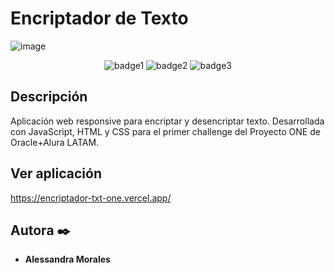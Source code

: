 # Encriptador de Texto
![image](https://github.com/user-attachments/assets/9ee9146b-d2d8-4bc1-b6b6-7ddd46db1b39)
<p align="center">
  <img src="https://img.shields.io/badge/Javascript-blue" alt="badge1"/>
  <img src="https://img.shields.io/badge/HTML5-green" alt="badge2"/>
  <img src="https://img.shields.io/badge/CCS-red" alt="badge3"/>
</p>

## Descripción
Aplicación web responsive para encriptar y desencriptar texto. Desarrollada con JavaScript, HTML y CSS para el primer challenge del Proyecto ONE de Oracle+Alura LATAM. 

## Ver aplicación
https://encriptador-txt-one.vercel.app/

## Autora ✒️
* **Alessandra Morales**



